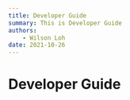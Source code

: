 ```yaml
---
title: Developer Guide
summary: This is Developer Guide
authors:
    - Wilson Loh
date: 2021-10-26
---
```

# Developer Guide

